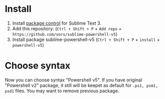 # Install
1. Install [package control](https://sublime.wbond.net/installation) for Sublime Text 3.
1. Add this repository: (`Ctrl + Shift + P` + `Add repo` + `https://github.com/vors/sublime-powershell-v5`)
1. Install package sublime-powershell-v5 (`Ctrl + Shift + P` + `install` + `powershell-v5`)

# Choose syntax
Now you can choose syntax "Powershell v5".
If you have original "Powershell v2" package, it still will be keepet as default for `.ps1, psm1, psd1` files. 
You may want to remove previous package.